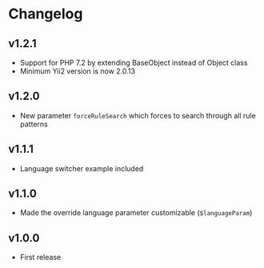 Changelog
=========

v1.2.1
------

* Support for PHP 7.2 by extending BaseObject instead of Object class
* Minimum Yii2 version is now 2.0.13

v1.2.0
------

* New parameter `forceRuleSearch` which forces to search through all rule patterns

v1.1.1
------

* Language switcher example included

v1.1.0
------

* Made the override language parameter customizable (`$languageParam`)

v1.0.0
------

* First release
